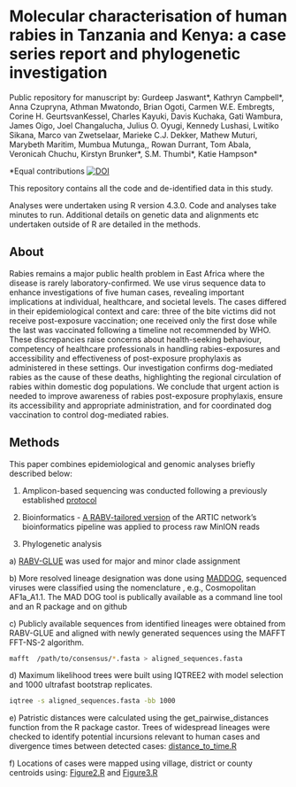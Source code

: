 # Molecular characterisation of human rabies in Tanzania and Kenya: a case series report and phylogenetic investigation
Public repository for manuscript by: Gurdeep Jaswant*, Kathryn Campbell*, Anna Czupryna, Athman Mwatondo, Brian Ogoti, Carmen W.E. Embregts, Corine H. GeurtsvanKessel, Charles Kayuki, Davis Kuchaka, Gati Wambura, James Oigo, Joel Changalucha, Julius O. Oyugi, Kennedy Lushasi, Lwitiko Sikana, Marco van Zwetselaar, Marieke C.J. Dekker, Mathew Muturi, Marybeth Maritim, Mumbua Mutunga,, Rowan Durrant,  Tom Abala, Veronicah Chuchu,  Kirstyn Brunker*,  S.M. Thumbi*,  Katie Hampson*

*Equal contributions [![DOI](https://zenodo.org/badge/820608551.svg)](https://doi.org/10.5281/zenodo.13933647)

This repository contains all the code and de-identified data in this study.

Analyses were undertaken using R version 4.3.0.
Code and analyses take minutes to run. 
Additional details on genetic data and alignments etc undertaken outside of R are detailed in the methods.

## About
Rabies remains a major public health problem in East Africa where the disease is rarely laboratory-confirmed. We use virus sequence data to enhance investigations of five human cases, revealing important implications at individual, healthcare, and societal levels. The cases differed in their epidemiological context and care: three of the bite victims did not receive post-exposure vaccination; one received only the first dose while the last was vaccinated following a timeline not recommended by WHO. These discrepancies raise concerns about health-seeking behaviour, competency of healthcare professionals in handling rabies-exposures and accessibility and effectiveness of post-exposure prophylaxis as administered in these settings. Our investigation confirms dog-mediated rabies as the cause of these deaths, highlighting the regional circulation of rabies within domestic dog populations. We conclude that urgent action is needed to improve awareness of rabies post-exposure prophylaxis, ensure its accessibility and appropriate administration, and for coordinated dog vaccination to control dog-mediated rabies.

## Methods
This paper combines epidemiological and genomic analyses briefly described below:

1. Amplicon-based sequencing was conducted following a previously established [protocol](https://app.jove.com/b/65414/a-cost-effective-genomic-workflow-for-advancing-rabies-control)

2. Bioinformatics - [A RABV-tailored version](https://github.com/kirstyn/artic-rabv) of the ARTIC network’s bioinformatics pipeline was applied to process raw MinION reads 

3. Phylogenetic analysis

a) [RABV-GLUE](http://rabv-glue.cvr.gla.ac.uk/#/rabvFastaAnalysis) was used for major and minor clade assignment 

b) More resolved lineage designation was done using [MADDOG](https://github.com/KathrynCampbell/MADDOG.git), sequenced viruses were classified using the nomenclature <Major clade Minor clade_Lineage>, e.g., Cosmopolitan AF1a_A1.1. The MAD DOG tool is publically available as a command line tool and an R package and on github 

c) Publicly available sequences from identified lineages were obtained from RABV-GLUE and aligned with newly generated sequences using the MAFFT FFT-NS-2 algorithm.
```bash
mafft  /path/to/consensus/*.fasta > aligned_sequences.fasta
```

d) Maximum likelihood trees were built using IQTREE2 with model selection and 1000 ultrafast bootstrap replicates.
```bash
iqtree -s aligned_sequences.fasta -bb 1000
```
e) Patristic distances were calculated using the get_pairwise_distances function from the R package castor. Trees of widespread lineages were checked to identify potential incursions relevant to human cases and divergence times between detected cases: [distance_to_time.R](https://github.com/Gurdeepjaswant/EA_human_rabies_case_series/blob/main/script/distance_to_time.R) 

f) Locations of cases were mapped using village, district or county centroids using:
[Figure2.R](https://github.com/Gurdeepjaswant/EA_human_rabies_case_series/blob/main/script/Figure2.R) and
[Figure3.R](https://github.com/Gurdeepjaswant/EA_human_rabies_case_series/blob/main/script/Figure3.R)
